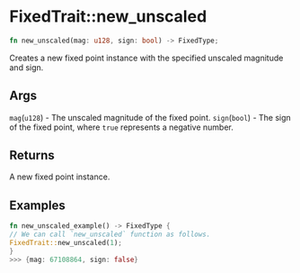 # FixedTrait::new\_unscaled

```rust
fn new_unscaled(mag: u128, sign: bool) -> FixedType;
```

Creates a new fixed point instance with the specified unscaled magnitude and sign.

## Args

`mag`(`u128`) - The unscaled magnitude of the fixed point.
`sign`(`bool`) - The sign of the fixed point, where `true` represents a negative number.

## Returns

A new fixed point instance.

## Examples

```rust
fn new_unscaled_example() -> FixedType {
// We can call `new_unscaled` function as follows.
FixedTrait::new_unscaled(1);
}
>>> {mag: 67108864, sign: false}
```
